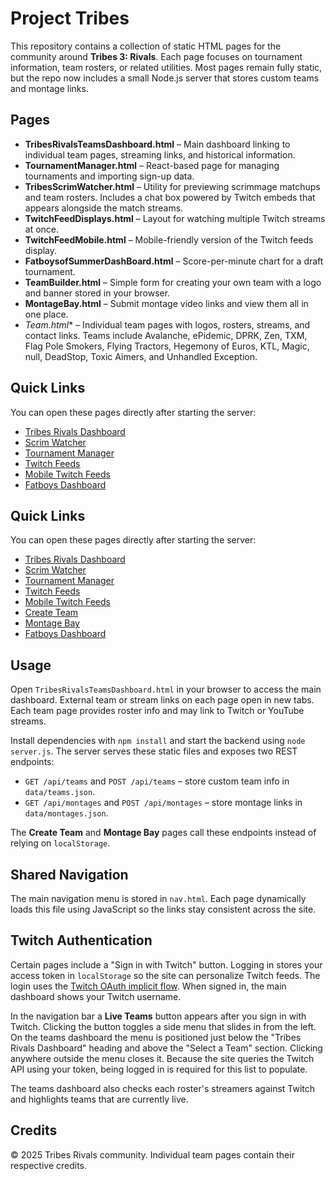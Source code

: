 # Project Tribes

This repository contains a collection of static HTML pages for the community around **Tribes 3: Rivals**. Each page focuses on tournament information, team rosters, or related utilities. Most pages remain fully static, but the repo now includes a small Node.js server that stores custom teams and montage links.

## Pages

- **TribesRivalsTeamsDashboard.html** – Main dashboard linking to individual team pages, streaming links, and historical information.
- **TournamentManager.html** – React-based page for managing tournaments and importing sign-up data.
- **TribesScrimWatcher.html** – Utility for previewing scrimmage matchups and team rosters. Includes a chat box powered by Twitch embeds that appears alongside the match streams.
- **TwitchFeedDisplays.html** – Layout for watching multiple Twitch streams at once.
- **TwitchFeedMobile.html** – Mobile-friendly version of the Twitch feeds display.
- **FatboysofSummerDashBoard.html** – Score-per-minute chart for a draft tournament.
- **TeamBuilder.html** – Simple form for creating your own team with a logo and banner stored in your browser.
- **MontageBay.html** – Submit montage video links and view them all in one place.
- **Team*.html** – Individual team pages with logos, rosters, streams, and contact links. Teams include Avalanche, ePidemic, DPRK, Zen, TXM, Flag Pole Smokers, Flying Tractors, Hegemony of Euros, KTL, Magic, null, DeadStop, Toxic Aimers, and Unhandled Exception.

## Quick Links

You can open these pages directly after starting the server:

- [Tribes Rivals Dashboard](TribesRivalsTeamsDashboard.html)
- [Scrim Watcher](TribesScrimWatcher.html)
- [Tournament Manager](TournamentManager.html)
- [Twitch Feeds](TwitchFeedDisplays.html)
- [Mobile Twitch Feeds](TwitchFeedMobile.html)
- [Fatboys Dashboard](https://t24085.github.io/FatBoysofSummerDraft/dashboard)

## Quick Links

You can open these pages directly after starting the server:

- [Tribes Rivals Dashboard](TribesRivalsTeamsDashboard.html)
- [Scrim Watcher](TribesScrimWatcher.html)
- [Tournament Manager](TournamentManager.html)
- [Twitch Feeds](TwitchFeedDisplays.html)
- [Mobile Twitch Feeds](TwitchFeedMobile.html)
- [Create Team](TeamBuilder.html)
- [Montage Bay](MontageBay.html)
- [Fatboys Dashboard](https://t24085.github.io/FatBoysofSummerDraft/dashboard)

## Usage

Open `TribesRivalsTeamsDashboard.html` in your browser to access the main dashboard. External team or stream links on each page open in new tabs. Each team page provides roster info and may link to Twitch or YouTube streams.

Install dependencies with `npm install` and start the backend using `node server.js`. The server serves these static files and exposes two REST endpoints:

- `GET /api/teams` and `POST /api/teams` – store custom team info in `data/teams.json`.
- `GET /api/montages` and `POST /api/montages` – store montage links in `data/montages.json`.

The **Create Team** and **Montage Bay** pages call these endpoints instead of relying on `localStorage`.
## Shared Navigation

The main navigation menu is stored in `nav.html`. Each page dynamically loads this file using JavaScript so the links stay consistent across the site.

## Twitch Authentication

Certain pages include a "Sign in with Twitch" button. Logging in stores your access token in `localStorage` so the site can personalize Twitch feeds. The login uses the [Twitch OAuth implicit flow](https://dev.twitch.tv/docs/authentication/getting-tokens-oauth#implicit-code-flow).
When signed in, the main dashboard shows your Twitch username.

In the navigation bar a **Live Teams** button appears after you sign in with Twitch. Clicking the button toggles a side menu that slides in from the left. On the teams dashboard the menu is positioned just below the "Tribes Rivals Dashboard" heading and above the "Select a Team" section. Clicking anywhere outside the menu closes it. Because the site queries the Twitch API using your token, being logged in is required for this list to populate.

The teams dashboard also checks each roster's streamers against Twitch and highlights teams that are currently live.

## Credits

© 2025 Tribes Rivals community. Individual team pages contain their respective credits.
